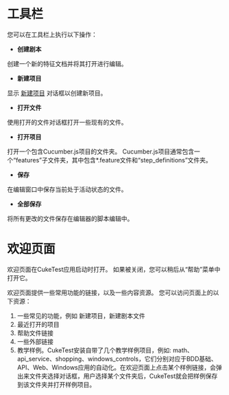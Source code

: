 # 工具栏

您可以在工具栏上执行以下操作：

* **创建剧本**

创建一个新的特征文档并将其打开进行编辑。

* **新建项目**

显示 [新建项目](/misc/new_project.md) 对话框以创建新项目。

* **打开文件**

使用打开的文件对话框打开一些现有的文件。

* **打开项目**

打开一个包含Cucumber.js项目的文件夹。 Cucumber.js项目通常包含一个“features”子文件夹，其中包含*.feature文件和“step_definitions”文件夹。

* **保存**

在编辑窗口中保存当前处于活动状态的文件。

* **全部保存**

将所有更改的文件保存在编辑器的脚本编辑中。


# 欢迎页面

欢迎页面在CukeTest应用启动时打开。 如果被关闭，您可以稍后从“帮助”菜单中打开它。 

欢迎页面提供一些常用功能的链接，以及一些内容资源。 您可以访问页面上的以下资源：

1. 一些常见的功能，例如 新建项目，新建剧本文件
2. 最近打开的项目
3. 帮助文件链接
4. 一些外部链接
5. 教学样例。CukeTest安装自带了几个教学样例项目，例如: math、api_service、shopping、windows_controls，它们分别对应于BDD基础、API、Web、Windows应用的自动化。在欢迎页面上点击某个样例链接，会弹出来文件夹选择对话框，用户选择某个文件夹后，CukeTest就会把样例保存到该文件夹并打开样例项目。
